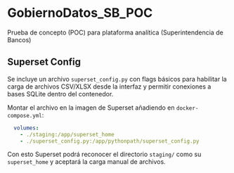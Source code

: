 # GobiernoDatos_SB_POC
Prueba de concepto (POC) para plataforma analítica (Superintendencia de Bancos)

## Superset Config

Se incluye un archivo `superset_config.py` con flags básicos para habilitar la carga de archivos CSV/XLSX desde la interfaz y permitir conexiones a bases SQLite dentro del contenedor.

Montar el archivo en la imagen de Superset añadiendo en `docker-compose.yml`:

```yaml
  volumes:
    - ./staging:/app/superset_home
    - ./superset_config.py:/app/pythonpath/superset_config.py
```

Con esto Superset podrá reconocer el directorio `staging/` como su `superset_home` y aceptará la carga manual de archivos.
